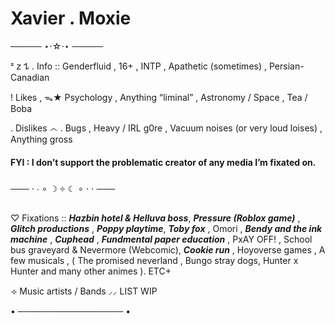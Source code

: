 # Xavier . Moxie

───── ⋆⋅☆⋅⋆ ─────

ᶻ 𝗓 𐰁 . Info :: Genderfluid , 16+ , INTP ,  Apathetic (sometimes) , Persian-Canadian

! Likes ,  ᯓ★  Psychology , Anything “liminal” ,  Astronomy / Space , Tea / Boba 

.  Dislikes ෴ . Bugs , Heavy / IRL g0re , Vacuum noises (or very loud loises) , Anything gross 

#### FYI : I don’t support the problematic creator of any media I’m fixated on.
───  ⋅ ∙ ∘ ☽ ༓ ☾ ∘ ⋅ ⋅  ───

♡  Fixations ::  **_Hazbin hotel & Helluva boss_**,  **_Pressure (Roblox game)_** , **_Glitch productions_** , **_Poppy playtime_**, **_Toby fox_** , Omori , **_Bendy and the ink machine_** , **_Cuphead_** , **_Fundmental paper education_** , PxAY OFF! , School bus graveyard & Nevermore (Webcomic), **_Cookie run_** , Hoyoverse games , A few musicals , ( The promised neverland , Bungo stray dogs, Hunter x Hunter and many other animes ). ETC+


 ⟢ Music artists / Bands ⸝⸝ LIST WIP

• ───────────────── •
